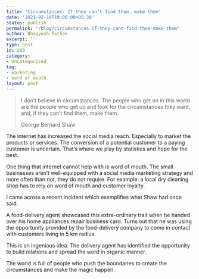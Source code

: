 ```yaml
---
title: 'Circumstances: If they can’t find them, make them'
date: '2021-02-19T19:00:00+05:30'
status: publish
permalink: "/blog/circumstances-if-they-cant-find-them-make-them"
author: Bhagyesh Pathak
excerpt: ''
type: post
id: 263
category:
- Uncategorized
tag:
- marketing
- word of mouth
layout: post
---
```


> I don’t believe in circumstances. The people who get on in this world are the people who get up and look for the circumstances they want, and, if they can’t find them, make them.
> 
> George Bernard Shaw

The internet has increased the social media reach. Especially to market the products or services. The conversion of a potential customer to a paying customer is uncertain. That’s where we play by statistics and hope for the best.

One thing that internet cannot help with is word of mouth. The small businesses aren’t well-equipped with a social media marketing strategy and more often than not, they do not require. For example: a local dry cleaning shop has to rely on word of mouth and customer loyalty.

I came across a recent incident which exemplifies what Shaw had once said.

A food-delivery agent showcased this extra-ordinary trait when he handed over his home appliances repair business card. Turns out that he was using the opportunity provided by the food-delivery company to come in contact with customers living in 5 km radius.

This is an ingenious idea. The delivery agent has identified the opportunity to build relations and spread the word in organic manner.

The world is full of people who push the boundaries to create the circumstances and make the magic happen.
